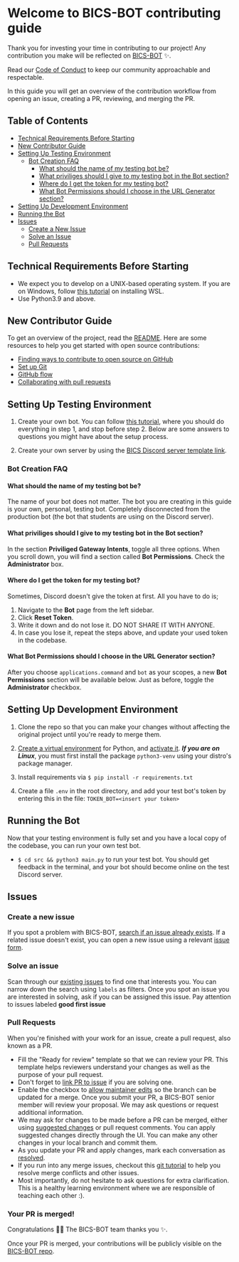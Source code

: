 # Welcome to BICS-BOT contributing guide

Thank you for investing your time in contributing to our project! Any contribution you make will be reflected on [BICS-BOT](https://github.com/Luxembourg-Open-Source-Club/BICS-BOT) :sparkles:.

Read our [Code of Conduct](./CODE_OF_CONDUCT.md) to keep our community approachable and respectable.

In this guide you will get an overview of the contribution workflow from opening an issue, creating a PR, reviewing, and merging the PR.

## Table of Contents

- [Technical Requirements Before Starting](#technical-requirements-before-starting)
- [New Contributor Guide](#new-contributor-guide)
- [Setting Up Testing Environment](#setting-up-testing-environment)
  - [Bot Creation FAQ](#bot-creation-faq)
    - [What should the name of my testing bot be?](#what-should-the-name-of-my-testing-bot-be)
    - [What priviliges should I give to my testing bot in the Bot section?](#what-priviliges-should-i-give-to-my-testing-bot-in-the-bot-section)
    - [Where do I get the token for my testing bot?](#where-do-i-get-the-token-for-my-testing-bot)
    - [What Bot Permissions should I choose in the URL Generator section?](#what-bot-permissions-should-i-choose-in-the-url-generator-section)
- [Setting Up Development Environment](#setting-up-development-environment)
- [Running the Bot](#running-the-bot)
- [Issues](#issues)
  - [Create a New Issue](#create-a-new-issue)
  - [Solve an Issue](#solve-an-issue)
  - [Pull Requests](#pull-requests)

## Technical Requirements Before Starting

- We expect you to develop on a UNIX-based operating system. If you are on Windows, follow [this tutorial](https://learn.microsoft.com/en-us/windows/wsl/install) on installing WSL.
- Use Python3.9 and above.

## New Contributor Guide

To get an overview of the project, read the [README](https://github.com/Luxembourg-Open-Source-Club/BICS-BOT/blob/main/README.md). Here are some resources to help you get started with open source contributions:

- [Finding ways to contribute to open source on GitHub](https://docs.github.com/en/get-started/exploring-projects-on-github/finding-ways-to-contribute-to-open-source-on-github)
- [Set up Git](https://docs.github.com/en/get-started/quickstart/set-up-git)
- [GitHub flow](https://docs.github.com/en/get-started/quickstart/github-flow)
- [Collaborating with pull requests](https://docs.github.com/en/github/collaborating-with-pull-requests)

## Setting Up Testing Environment

1. Create your own bot. You can follow [this tutorial](https://discord.com/developers/docs/getting-started), where you should do everything in step 1, and stop before step 2. Below are some answers to questions you might have about the setup process.

2. Create your own server by using the [BICS Discord server template link](https://discord.new/ymnNrwxGJHNf).

### Bot Creation FAQ

#### What should the name of my testing bot be?

The name of your bot does not matter. The bot you are creating in this guide is your own, personal, testing bot. Completely disconnected from the production bot (the bot that students are using on the Discord server).

#### What priviliges should I give to my testing bot in the **Bot** section?

In the section **Priviliged Gateway Intents**, toggle all three options. When you scroll down, you will find a section called **Bot Permissions**. Check the **Administrator** box.

#### Where do I get the token for my testing bot?

Sometimes, Discord doesn't give the token at first. All you have to do is;

1. Navigate to the **Bot** page from the left sidebar.
2. Click **Reset Token**.
3. Write it down and do not lose it. DO NOT SHARE IT WITH ANYONE.
4. In case you lose it, repeat the steps above, and update your used token in the codebase.

#### What **Bot Permissions** should I choose in the **URL Generator** section?

After you choose `applications.command` and `bot` as your scopes, a new **Bot Permissions** section will be available below. Just as before, toggle the **Administrator** checkbox.

## Setting Up Development Environment

1. Clone the repo so that you can make your changes without affecting the original project until you're ready to merge them.

2. [Create a virtual environment](https://docs.python.org/3/library/venv.html#creating-virtual-environments) for Python, and [activate it](https://docs.python.org/3/library/venv.html#how-venvs-work). _**If you are on Linux**_, you must first install the package `python3-venv` using your distro's package manager.

3. Install requirements via `$ pip install -r requirements.txt`

4. Create a file `.env` in the root directory, and add your test bot's token by entering this in the file: `TOKEN_BOT=<insert your token>`

## Running the Bot

Now that your testing environment is fully set and you have a local copy of the codebase, you can run your own test bot.

- `$ cd src && python3 main.py` to run your test bot. You should get feedback in the terminal, and your bot should become online on the test Discord server.

## Issues

### Create a new issue

If you spot a problem with BICS-BOT, [search if an issue already exists](https://docs.github.com/en/github/searching-for-information-on-github/searching-on-github/searching-issues-and-pull-requests#search-by-the-title-body-or-comments). If a related issue doesn't exist, you can open a new issue using a relevant [issue form](https://github.com/Luxembourg-Open-Source-Club/BICS-BOT/issues/new/choose).

### Solve an issue

Scan through our [existing issues](https://github.com/Luxembourg-Open-Source-Club/BICS-BOT/issues) to find one that interests you. You can narrow down the search using `labels` as filters. Once you spot an issue you are interested in solving, ask if you can be assigned this issue. Pay attention to issues labeled **good first issue**

### Pull Requests

When you're finished with your work for an issue, create a pull request, also known as a PR.

- Fill the "Ready for review" template so that we can review your PR. This template helps reviewers understand your changes as well as the purpose of your pull request.
- Don't forget to [link PR to issue](https://docs.github.com/en/issues/tracking-your-work-with-issues/linking-a-pull-request-to-an-issue) if you are solving one.
- Enable the checkbox to [allow maintainer edits](https://docs.github.com/en/github/collaborating-with-issues-and-pull-requests/allowing-changes-to-a-pull-request-branch-created-from-a-fork) so the branch can be updated for a merge.
  Once you submit your PR, a BICS-BOT senior member will review your proposal. We may ask questions or request additional information.
- We may ask for changes to be made before a PR can be merged, either using [suggested changes](https://docs.github.com/en/github/collaborating-with-issues-and-pull-requests/incorporating-feedback-in-your-pull-request) or pull request comments. You can apply suggested changes directly through the UI. You can make any other changes in your local branch and commit them.
- As you update your PR and apply changes, mark each conversation as [resolved](https://docs.github.com/en/github/collaborating-with-issues-and-pull-requests/commenting-on-a-pull-request#resolving-conversations).
- If you run into any merge issues, checkout this [git tutorial](https://github.com/skills/resolve-merge-conflicts) to help you resolve merge conflicts and other issues.
- Most importantly, do not hesitate to ask questions for extra clarification. This is a healthy learning environment where we are responsible of teaching each other :).

### Your PR is merged!

Congratulations :tada::tada: The BICS-BOT team thanks you :sparkles:.

Once your PR is merged, your contributions will be publicly visible on the [BICS-BOT repo](https://github.com/Luxembourg-Open-Source-Club/BICS-BOT).

